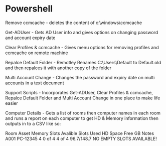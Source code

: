 Powershell
==========
Remove ccmcache - deletes the content of c:\windows\ccmcache

Get-ADUser - Gets AD User info and gives options on changing password and account expiry date

Clear Profiles & ccmcache - Gives menu options for removing profiles and ccmcache on remote machine

Repalce Default Folder - Remotley Renames C:\Users\Default to Default.old and then repalces it with another copy of the folder

Multi Account Change - Changes the password and expiry date on multi accounts in a text document

Support Scripts - Incorporates Get-ADUser, Clear Profiles & ccmcache, Repalce Default Folder and Multi Account Change in one place to make life easier

Computer Details - Gets a list of rooms then computer names in each room and runs a report on each computer to get HD & Memory information then outputs in to a CSV like so:

Room	Asset	    Memory	Slots Avalible	Slots Used	HD Space Free GB	Notes
A001 	PC-12345 	4	      0 of 4 	        4 of 4 	    96.7/148.7 	      NO EMPTY SLOTS AVAILABLE!
